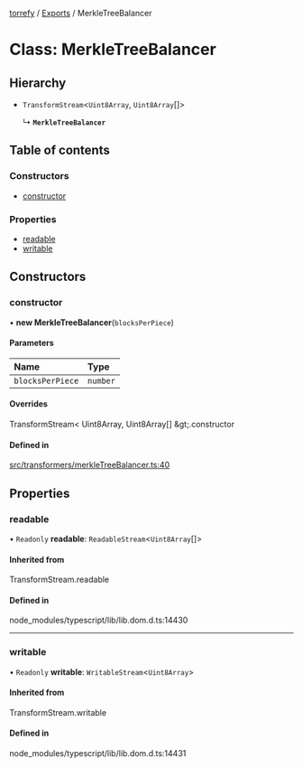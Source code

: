 [torrefy](../README.md) / [Exports](../modules.md) / MerkleTreeBalancer

# Class: MerkleTreeBalancer

## Hierarchy

- `TransformStream`<`Uint8Array`, `Uint8Array`[]\>

  ↳ **`MerkleTreeBalancer`**

## Table of contents

### Constructors

- [constructor](MerkleTreeBalancer.md#constructor)

### Properties

- [readable](MerkleTreeBalancer.md#readable)
- [writable](MerkleTreeBalancer.md#writable)

## Constructors

### constructor

• **new MerkleTreeBalancer**(`blocksPerPiece`)

#### Parameters

| Name | Type |
| :------ | :------ |
| `blocksPerPiece` | `number` |

#### Overrides

TransformStream&lt;
  Uint8Array,
  Uint8Array[]
\&gt;.constructor

#### Defined in

[src/transformers/merkleTreeBalancer.ts:40](https://github.com/Sec-ant/bepjs/blob/9d6a68a/src/transformers/merkleTreeBalancer.ts#L40)

## Properties

### readable

• `Readonly` **readable**: `ReadableStream`<`Uint8Array`[]\>

#### Inherited from

TransformStream.readable

#### Defined in

node_modules/typescript/lib/lib.dom.d.ts:14430

___

### writable

• `Readonly` **writable**: `WritableStream`<`Uint8Array`\>

#### Inherited from

TransformStream.writable

#### Defined in

node_modules/typescript/lib/lib.dom.d.ts:14431
